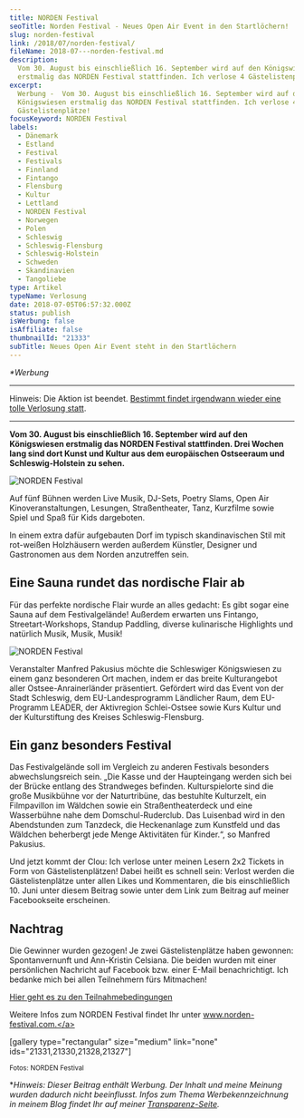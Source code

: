 ```yaml
---
title: NORDEN Festival
seoTitle: Norden Festival - Neues Open Air Event in den Startlöchern!
slug: norden-festival
link: /2018/07/norden-festival/
fileName: 2018-07---norden-festival.md
description:
  Vom 30. August bis einschließlich 16. September wird auf den Königswiesen
  erstmalig das NORDEN Festival stattfinden. Ich verlose 4 Gästelistenplätze!
excerpt:
  Werbung -  Vom 30. August bis einschließlich 16. September wird auf den
  Königswiesen erstmalig das NORDEN Festival stattfinden. Ich verlose 4
  Gästelistenplätze!
focusKeyword: NORDEN Festival
labels:
  - Dänemark
  - Estland
  - Festival
  - Festivals
  - Finnland
  - Fintango
  - Flensburg
  - Kultur
  - Lettland
  - NORDEN Festival
  - Norwegen
  - Polen
  - Schleswig
  - Schleswig-Flensburg
  - Schleswig-Holstein
  - Schweden
  - Skandinavien
  - Tangoliebe
type: Artikel
typeName: Verlosung
date: 2018-07-05T06:57:32.000Z
status: publish
isWerbung: false
isAffiliate: false
thumbnailId: "21333"
subTitle: Neues Open Air Event steht in den Startlöchern
---
```


<em>\*Werbung</em>

<hr />

Hinweis: Die Aktion ist beendet.
<a href="https://cardamonchai.com/tag/verlosung/">Bestimmt findet irgendwann
wieder eine tolle Verlosung statt</a>.

<hr />

<strong>Vom 30. August bis einschließlich 16. September wird auf den
Königswiesen erstmalig das NORDEN Festival stattfinden. Drei Wochen lang sind
dort Kunst und Kultur aus dem europäischen Ostseeraum und Schleswig-Holstein zu
sehen.</strong>

![NORDEN Festival](http://cardamonchai.com/wp-content/uploads/2018/07/Fintango-Duo-promo-by-Antti-Sepponen-400x267.jpeg "Das Fintango Duo Antti Sepponen")

Auf fünf Bühnen werden Live Musik, DJ-Sets, Poetry Slams, Open Air
Kinoveranstaltungen, Lesungen, Straßentheater, Tanz, Kurzfilme sowie Spiel und
Spaß für Kids dargeboten.

In einem extra dafür aufgebauten Dorf im typisch skandinavischen Stil mit
rot-weißen Holzhäusern werden außerdem Künstler, Designer und Gastronomen aus
dem Norden anzutreffen sein.

## Eine Sauna rundet das nordische Flair ab

Für das perfekte nordische Flair wurde an alles gedacht: Es gibt sogar eine
Sauna auf dem Festivalgelände! Außerdem erwarten uns Fintango,
Streetart-Workshops, Standup Paddling, diverse kulinarische Highlights und
natürlich Musik, Musik, Musik!

![NORDEN Festival](http://cardamonchai.com/wp-content/uploads/2018/07/Urban-Art-Workshop-Vandkant-400x560.jpeg "Urban Art Workshop Vandkant")

Veranstalter Manfred Pakusius möchte die Schleswiger Königswiesen zu einem ganz
besonderen Ort machen, indem er das breite Kulturangebot aller
Ostsee-Anrainerländer präsentiert. Gefördert wird das Event von der Stadt
Schleswig, dem EU-Landesprogramm Ländlicher Raum, dem EU-Programm LEADER, der
Aktivregion Schlei-Ostsee sowie Kurs Kultur und der Kulturstiftung des Kreises
Schleswig-Flensburg.

## Ein ganz besonders Festival

Das Festivalgelände soll im Vergleich zu anderen Festivals besonders
abwechslungsreich sein. „Die Kasse und der Haupteingang werden sich bei der
Brücke entlang des Strandweges befinden. Kulturspielorte sind die große
Musikbühne vor der Naturtribüne, das bestuhlte Kulturzelt, ein Filmpavillon im
Wäldchen sowie ein Straßentheaterdeck und eine Wasserbühne nahe dem
Domschul-Ruderclub. Das Luisenbad wird in den Abendstunden zum Tanzdeck, die
Heckenanlage zum Kunstfeld und das Wäldchen beherbergt jede Menge Aktivitäten
für Kinder.“, so Manfred Pakusius.

Und jetzt kommt der Clou: Ich verlose unter meinen Lesern 2x2 Tickets in Form
von Gästelistenplätzen! Dabei heißt es schnell sein: Verlost werden die
Gästelistenplätze unter allen Likes und Kommentaren, die bis einschließlich 10.
Juni unter diesem Beitrag sowie unter dem Link zum Beitrag auf meiner
Facebookseite erscheinen.

## Nachtrag

Die Gewinner wurden gezogen! Je zwei Gästelistenplätze haben gewonnen:
Spontanvernunft und Ann-Kristin Celsiana. Die beiden wurden mit einer
persönlichen Nachricht auf Facebook bzw. einer E-Mail benachrichtigt. Ich
bedanke mich bei allen Teilnehmern fürs Mitmachen!

<a href="https://cardamonchai.com/datenschutz/teilnahmebedingungen/">Hier geht
es zu den Teilnahmebedingungen</a>

Weitere Infos zum NORDEN Festival findet Ihr unter
<a href="http://www.norden-festival.com">www.norden-festival.com.</a>

[gallery type="rectangular" size="medium" link="none"
ids="21331,21330,21328,21327"]

<small>Fotos: NORDEN Festival</small>

\*<em>Hinweis: Dieser Beitrag enthält Werbung. Der Inhalt und meine Meinung
wurden dadurch nicht beeinflusst. Infos zum Thema Werbekennzeichnung in meinem
Blog findet Ihr auf meiner
<a href="https://cardamonchai.com/werbung/">Transparenz-Seite</a>.</em>
